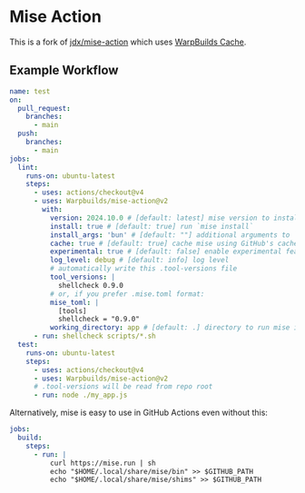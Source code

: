 # Mise Action

This is a fork of [jdx/mise-action](https://github.com/jdx/mise-action) which
uses [WarpBuilds Cache](https://www.warpbuild.com/products/ci-runners).

## Example Workflow

```yaml
name: test
on:
  pull_request:
    branches:
      - main
  push:
    branches:
      - main
jobs:
  lint:
    runs-on: ubuntu-latest
    steps:
      - uses: actions/checkout@v4
      - uses: Warpbuilds/mise-action@v2
        with:
          version: 2024.10.0 # [default: latest] mise version to install
          install: true # [default: true] run `mise install`
          install_args: 'bun' # [default: ""] additional arguments to `mise install`
          cache: true # [default: true] cache mise using GitHub's cache
          experimental: true # [default: false] enable experimental features
          log_level: debug # [default: info] log level
          # automatically write this .tool-versions file
          tool_versions: |
            shellcheck 0.9.0
          # or, if you prefer .mise.toml format:
          mise_toml: |
            [tools]
            shellcheck = "0.9.0"
          working_directory: app # [default: .] directory to run mise in
      - run: shellcheck scripts/*.sh
  test:
    runs-on: ubuntu-latest
    steps:
      - uses: actions/checkout@v4
      - uses: Warpbuilds/mise-action@v2
      # .tool-versions will be read from repo root
      - run: node ./my_app.js
```

Alternatively, mise is easy to use in GitHub Actions even without this:

```yaml
jobs:
  build:
    steps:
      - run: |
          curl https://mise.run | sh
          echo "$HOME/.local/share/mise/bin" >> $GITHUB_PATH
          echo "$HOME/.local/share/mise/shims" >> $GITHUB_PATH
```
